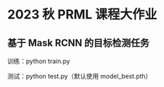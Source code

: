 # 2023 秋 PRML 课程大作业
## 基于 Mask RCNN 的目标检测任务
训练：python train.py


测试：python test.py（默认使用 model_best.pth）

